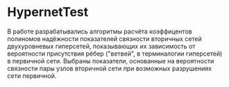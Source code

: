 # HypernetTest

В работе разрабатывались алгоритмы расчёта коэффицентов полиномов надёжности показателей связности вторичных сетей двухуровневых гиперсетей, показывающих их зависимость от вероятности присутствия рёбер ("ветвей", в терминалогии гиперсетей) в первичной сети. Выбраны показатели, основанные на вероятности связности пары узлов вторичной сети при возможных разрушениях сети первичной.
